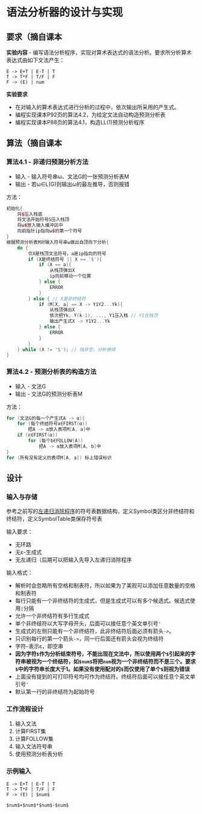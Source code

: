 # 语法分析器的设计与实现

## 要求（摘自课本

**实验内容** - 编写语法分析程序，实现对算术表达式的语法分析。要求所分析算术表达式由如下文法产生：

```
E -> E+T | E-T | T
T -> T*F | T/F | F
F -> (E) | num
```

**实验要求**
- 在对输入的算术表达式进行分析的过程中，依次输出所采用的产生式。
- 编程实现课本P92页的算法4.2，为给定文法自动构造预测分析表
- 编程实现课本P88页的算法4.1，构造LL(1)预测分析程序

## 算法（摘自课本

### 算法4.1 - 非递归预测分析方法

- 输入 - 输入符号串ω、文法G的一张预测分析表M
- 输出 - 若ω∈L(G)则输出ω的最左推导，否则报错

方法：

```c++
初始化{
	将$压入栈底
	将文法开始符号S压入栈顶
	将ω$放入输入缓冲区中
	向前指针ip指向ω$的第一个符号
}
根据预测分析表M对输入符号串ω做出自顶向下分析{
	do {
		令X是栈顶文法符号，a是ip指向的符号
		if (X是终结符号 || X == '$'){
			if (X == a){
				从栈顶弹出X
				ip向前移动一个位置
			} else {
				ERROR
			}
		} else { // X是非终结符
			if (M[X, a] == X -> Y1Y2...Yk){
				从栈顶弹出X
				依次把Yk, Y(k-1), ..., Y1压入栈 // Y1在栈顶
				输出产生式X -> Y1Y2...Yk
			} else {
				ERROR
			}
		}
	} while (X != '$'); // 栈非空，分析继续
}
```

### 算法4.2 - 预测分析表的构造方法

- 输入 - 文法G
- 输出 - 文法G的预测分析表M

方法：

```c++
for (文法G的每一个产生式A -> α){
	for (每个终结符号a∈FIRST(α))
		把A -> α放入表项M[A, a]中
	if (ε∈FIRST(α))
		for (每个b∈FOLLOW(A))
			把A -> α放入表项M[A, b]中
}
for (所有没有定义的表项M[A, a]) 标上错误标识
```

## 设计

### 输入与存储

参考之前写的[左递归消除程序](https://github.com/DiscreteTom/left-recursion-killer)的符号表数据结构，定义Symbol类区分非终结符和终结符，定义SymbolTable类保存符号表

输入要求：
- 无环路
- 无ε-生成式
- 无左递归（后期可以把输入先导入左递归消除程序

输入格式：
- 解析时会忽略所有空格和制表符，所以如果为了美观可以添加任意数量的空格和制表符
- 每行只能有一个非终结符的生成式，但是生成式可以有多个候选式。候选式使用`|`分隔
- 允许一个非终结符有多行生成式
- 单个非终结符以大写字母开头，后面可以接任意个英文单引号`'`
- 生成式的左侧只能有一个非终结符，此非终结符后面必须有箭头`->`。
- 只识别每行的第一个箭头`->`，同一行后面还有箭头会视为终结符
- 字符`~`表示ε，即空串
- **因为字符`$`作为分析结束符号，不能出现在文法中，所以使用两个`$`引起来的字符串被视为一个终结符，如`$num$`将把`num`视为一个非终结符而不是三个。要求`$`中的字符串长度大于1。如果没有使用配对的`$`而仅使用了单个`$`则视为错误**
- 上面没有提到的可打印符号均可作为终结符。终结符后面可以接任意个英文单引号`'`
- 默认第一行的非终结符为起始符号

### 工作流程设计

1. 输入文法
2. 计算FIRST集
3. 计算FOLLOW集
4. 输入文法符号串
5. 使用预测分析表分析

### 示例输入

```
E -> E+T | E-T | T
T -> T*F | T/F | F
F -> (E) | $num$

$num$+$num$*$num$-$num$

```
